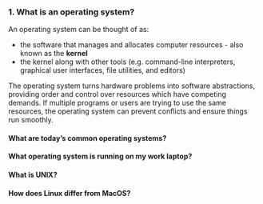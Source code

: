### 1. What is an operating system?

An operating system can be thought of as:

* the software that manages and allocates computer resources - also known as the **kernel**
* the kernel along with other tools (e.g. command-line interpreters, graphical user interfaces,  file utilities, and
  editors)

The operating system turns hardware problems into software abstractions, providing order and control over resources which have competing demands. If multiple programs or users are trying to use the same resources, the operating system can prevent conflicts and ensure things run smoothly.

#### What are today’s common operating systems?
#### What operating system is running on my work laptop?
#### What is UNIX?
#### How does Linux differ from MacOS?